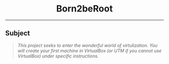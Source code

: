 <h1 align="center">
    Born2beRoot
</h1>

---

## Subject 

> _This project seeks to enter the wonderful world of virtulization. You will create your first machine in VirtualBox (or UTM if you cannot use VirtualBox) under specific instructions._

